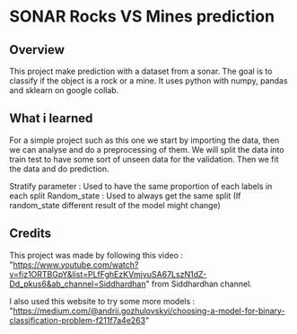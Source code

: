 # SONAR Rocks VS Mines prediction

## Overview

This project make prediction with a dataset from a sonar. The goal is to classify if the object is a rock or a mine.
It uses python with numpy, pandas and sklearn on google collab.

## What i learned

For a simple project such as this one we start by importing the data, then we can analyse and do a preprocessing of them. 
We will split the data into train test to have some sort of unseen data for the validation. Then we fit the data and do prediction.

Stratify parameter : Used to have the same proportion of each labels in each split
Random_state : Used to always get the same split (If random_state different result of the model might change)

## Credits

This project was made by following this video : "https://www.youtube.com/watch?v=fiz1ORTBGpY&list=PLfFghEzKVmjvuSA67LszN1dZ-Dd_pkus6&ab_channel=Siddhardhan" from Siddhardhan channel.

I also used this website to try some more models : "https://medium.com/@andrii.gozhulovskyi/choosing-a-model-for-binary-classification-problem-f211f7a4e263"